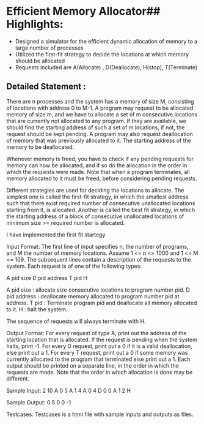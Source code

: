# Efficient Memory Allocator## Highlights:
- Designed a simulator for the efficient dynamic allocation of memory to a large number of processes
- Utilized the first-fit strategy to decide the locations at which memory should be allocated
- Requests included are A(Allocate) , D(Deallocate), H(stop), T(Terminate)

## Detailed Statement :

There are n processes and the system has a memory of size M, consisting of locations
with address 0 to M-1. A program may request to be allocated memory of size m,
and we have to allocate a set of m consecutive locations that are currently
not allocated to any program. If they are available, we should find the 
starting address of such a set of m locations, if not, the request
should be kept pending. A program may also request deallocation of memory
that was previously allocated to it. The starting address of the memory
to be deallocated.

Whenever memory is freed, you have to check if any pending requests for memory can now be allocated, and if so do the allocation in the order in which the requests were made. Note that when a program terminates, all memory allocated to it must be freed, before considering pending requests.

Different strategies are used for deciding the locations to allocate. The simplest one is called the first-fit strategy, in which the smallest address such that there exist required number of consecutive unallocated locations starting from it, is allocated. Another is called the best fit strategy, in which the starting address of a block of consecutive unallocated locations of minimum size >= required number is allocated.

I have implemented the first fit startegy

Input Format:
The first line of input specifies n, the number of programs, and M the number of memory locations. Assume 1 <= n <= 1000 and 1 <= M <= 109. The subsequent lines contain a description of the requests to the system. Each request is of one of the following types:

A pid size
D pid address
T pid
H

A pid size : allocate size consecutive locations to program number pid.
D pid address : deallocate memory allocated to program number pid at address.
T pid : Terminate program pid and deallocate all memory allocated to it.
H : halt the system.

The sequence of requests will always terminate with H.

Output Format:
For every request of type A, print out the address of the starting location that is allocated. If the request is pending when the system halts, print -1. For every D request, print out a 0 if it is a valid deallocation, else print out a 1. For every T request, print out a 0 if some memory was currently allocated to the program that terminated else print out a 1. Each output should be printed on a separate line, in the order in which the requests are made. Note that the order in which allocation is done may be different.

Sample Input:
2 10
A 0 5
A 1 4
A 0 4
D 0 0
A 1 2
H

Sample Output:
0
5
0
0
-1

Testcases:
Testcases is a html file with sample inputs and outputs as files.
